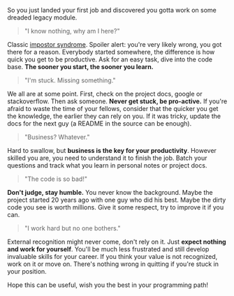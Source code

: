 So you just landed your first job and discovered you gotta work on some dreaded legacy module.

> "I know nothing, why am I here?"

Classic [impostor syndrome](https://en.wikipedia.org/wiki/Impostor_syndrome). Spoiler alert: you're very likely wrong, you got there for a reason. Everybody started somewhere, the difference is how quick you get to be productive. Ask for an easy task, dive into the code base. **The sooner you start, the sooner you learn.**

> "I'm stuck. Missing something."

We all are at some point. First, check on the project docs, google or stackoverflow. Then ask someone. **Never get stuck, be pro-active.** If you're afraid to waste the time of your fellows, consider that the quicker you get the knowledge, the earlier they can rely on you. If it was tricky, update the docs for the next guy (a README in the source can be enough).

> "Business? Whatever."

Hard to swallow, but **business is the key for your productivity**. However skilled you are, you need to understand it to finish the job. Batch your questions and track what you learn in personal notes or project docs.

> "The code is so bad!"

**Don't judge, stay humble.** You never know the background. Maybe the project started 20 years ago with one guy who did his best. Maybe the dirty code you see is worth millions. Give it some respect, try to improve it if you can.

> "I work hard but no one bothers."

External recognition might never come, don't rely on it. Just **expect nothing and work for yourself**. You'll be much less frustrated and still develop invaluable skills for your career. If you think your value is not recognized, work on it or move on. There's nothing wrong in quitting if you're stuck in your position.

Hope this can be useful, wish you the best in your programming path!